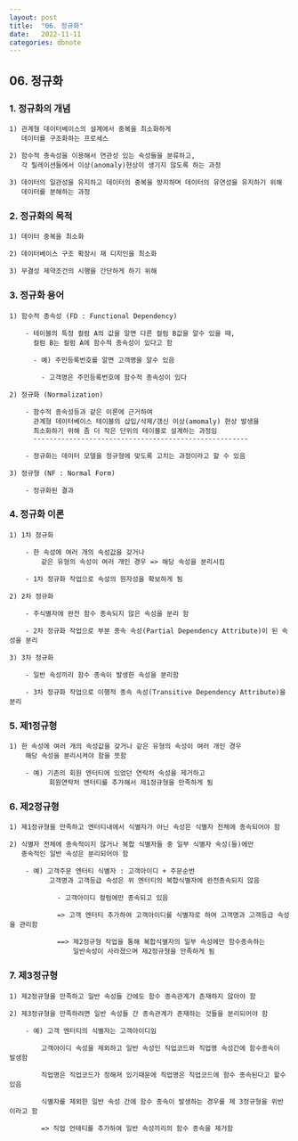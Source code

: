 ```yaml
---
layout: post
title:  "06. 정규화"
date:   2022-11-11
categories: dbnote
---
```


## 06. 정규화

### 1. 정규화의 개념 

    1) 관계형 데이터베이스의 설계에서 중복을 최소화하게
       데이터를 구조화하는 프로세스

    2) 함수적 종속성을 이용해서 연관성 있는 속성들을 분류하고,
       각 릴레이션들에서 이상(anomaly)현상이 생기지 않도록 하는 과정

    3) 데이터의 일관성을 유지하고 데이터의 중복을 방지하며 데이터의 유연성을 유지하기 위해
       데이터를 분해하는 과정 

### 2. 정규화의 목적
    
    1) 데이터 중복을 최소화 
    
    2) 데이터베이스 구조 확장시 재 디지인을 최소화 
    
    3) 무결성 제약조건의 시행을 간단하게 하기 위해           

### 3.  정규화 용어
    
    1) 함수적 종속성 (FD : Functional Dependency)
    
        - 테이블의 특정 컬럼 A의 값을 알면 다른 컬럼 B값을 알수 있을 때,
          컬럼 B는 컬럼 A에 함수적 종속성이 있다고 함

          - 예) 주민등록번호를 알면 고객명을 알수 있음

            - 고객명은 주민등록번호에 함수적 종속성이 있다

    2) 정규화 (Normalization)

        - 함수적 종속성등과 같은 이론에 근거하여 
          관계형 데이터베이스 테이블의 삽입/삭제/갱신 이상(amomaly) 현상 발생을 
          최소화하기 위해 좀 더 작은 단위의 테이블로 설계하는 과정임
          ------------------------------------------------------

        - 정규화는 데이터 모델을 정규형에 맞도록 고치는 과정이라고 할 수 있음

    3) 정규형 (NF : Normal Form)

        - 정규화된 결과 

### 4. 정규화 이론 

    1) 1차 정규화 

        - 한 속성에 여러 개의 속성값을 갖거나 
            같은 유형의 속성이 여러 개인 경우 => 해당 속성을 분리시킴

        - 1차 정규화 작업으로 속성의 원자성을 확보하게 됨

    2) 2차 정규화

        - 주식별자에 완전 함수 종속되지 않은 속성을 분리 함

        - 2차 정규화 작업으로 부분 종속 속성(Partial Dependency Attribute)이 된 속성을 분리 

    3) 3차 정규화 

        - 일반 속성끼리 함수 종속이 발생한 속성을 분리함

        - 3차 정규화 작업으로 이행적 종속 속성(Transitive Dependency Attribute)을 분리   

### 5. 제1정규형 
    
    1) 한 속성에 여러 개의 속성값을 갖거나 같은 유형의 속성이 여러 개인 경우 
        해당 속성을 분리시켜야 함을 뜻함

        - 예) 기존의 회원 엔터티에 있었던 연락처 속성을 제거하고
              회원연락처 엔터티를 추가해서 제1정규형을 만족하게 됨

###  6. 제2정규형

    1) 제1정규형을 만족하고 엔터티내에서 식별자가 아닌 속성은 식별자 전체에 종속되어야 함

    2) 식별자 전체에 종속적이지 않거나 복합 식별자들 중 일부 식별자 속성(들)에만
       종속적인 일반 속성은 분리되어야 함

        - 예) 고객주문 엔터티 식별자 : 고객아이디 + 주문순번
              고객명과 고객등급 속성은 위 엔터티의 복합식별자에 완전종속되지 않음

                - 고객아이디 컬럼에만 종속되고 있음

                => 고객 엔터티 추가하여 고객아이디를 식별자로 하여 고객명과 고객등급 속성을 관리함

                ==> 제2정규형 작업을 통해 복합식별자의 일부 속성에만 함수종속하는 
                    일반속성이 사라졌으며 제2정규형을 만족하게 됨

###  7. 제3정규형

    1) 제2정규형을 만족하고 일반 속성들 간에도 함수 종속관계가 존재하지 않아야 함 

    2) 제3정규형을 만족하려면 일반 속성들 간 종속관계가 존재하는 것들을 분리되어야 함 

        - 예) 고객 엔터티의 식별자는 고객아이디임

            고객아이디 속성을 제외하고 일반 속성인 직업코드와 직업명 속성간에 함수종속이 발생함

            직업명은 직업코드가 정해져 있기때문에 직업명은 직업코드에 함수 종속된다고 할수 있음

            식별자를 제외한 일반 속성 간에 함수 종속이 발생하는 경우를 제 3정규형을 위반이라고 함

            => 직업 언테티를 추가하여 일반 속성끼리의 함수 종속을 제거함
          